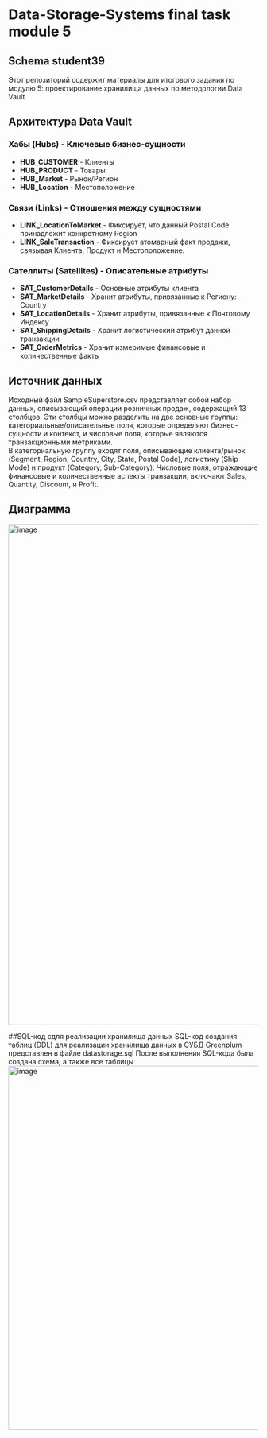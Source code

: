 # Data-Storage-Systems final task module 5
## Schema student39

Этот репозиторий содержит материалы для итогового задания по модулю 5: проектирование хранилища данных по методологии Data Vault.

## Архитектура Data Vault

### Хабы (Hubs) - Ключевые бизнес-сущности
- **HUB_CUSTOMER** - Клиенты
- **HUB_PRODUCT** - Товары
- **HUB_Market** - Рынок/Регион
- **HUB_Location** - Местоположение

### Связи (Links) - Отношения между сущностями
- **LINK_LocationToMarket** - Фиксирует, что данный Postal Code принадлежит конкретному Region
- **LINK_SaleTransaction** - Фиксирует атомарный факт продажи, связывая Клиента, Продукт и Местоположение.

### Сателлиты (Satellites) - Описательные атрибуты
- **SAT_CustomerDetails** - Основные атрибуты клиента
- **SAT_MarketDetails** - Хранит атрибуты, привязанные к Региону: Country
- **SAT_LocationDetails** - Хранит атрибуты, привязанные к Почтовому Индексу
- **SAT_ShippingDetails** - Хранит логистический атрибут данной транзакции
- **SAT_OrderMetrics** - Хранит измеримые финансовые и количественные факты

## Источник данных
Исходный файл SampleSuperstore.csv представляет собой набор данных, описывающий операции розничных продаж, содержащий 13 столбцов. Эти столбцы можно разделить на две основные группы: категориальные/описательные поля, которые определяют бизнес-сущности и контекст, и числовые поля, которые являются транзакционными метриками.   
В категориальную группу входят поля, описывающие клиента/рынок (Segment, Region, Country, City, State, Postal Code), логистику (Ship Mode) и продукт (Category, Sub-Category). Числовые поля, отражающие финансовые и количественные аспекты транзакции, включают Sales, Quantity, Discount, и Profit. 

## Диаграмма 
<img width="1831" height="1008" alt="image" src="https://github.com/user-attachments/assets/aea86710-a486-4925-ac52-fadec72e83c1" />

##SQL-код сдля реализации хранилища данных
SQL-код создания таблиц (DDL) для реализации хранилища данных в СУБД Greenplum представлен в файле datastorage.sql
После выполнения SQL-кода была создана схема, а также все таблицы
<img width="1919" height="733" alt="image" src="https://github.com/user-attachments/assets/faecf8a8-942e-4e86-bbd5-e529a58c26b5" />


